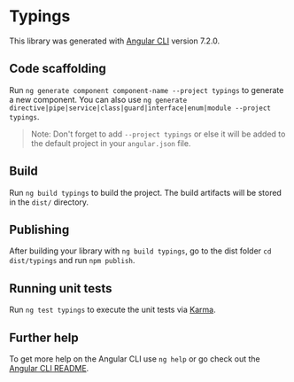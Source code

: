 # Typings

This library was generated with [Angular CLI](https://github.com/angular/angular-cli) version 7.2.0.

## Code scaffolding

Run `ng generate component component-name --project typings` to generate a new component. You can also use `ng generate directive|pipe|service|class|guard|interface|enum|module --project typings`.

> Note: Don't forget to add `--project typings` or else it will be added to the default project in your `angular.json` file.

## Build

Run `ng build typings` to build the project. The build artifacts will be stored in the `dist/` directory.

## Publishing

After building your library with `ng build typings`, go to the dist folder `cd dist/typings` and run `npm publish`.

## Running unit tests

Run `ng test typings` to execute the unit tests via [Karma](https://karma-runner.github.io).

## Further help

To get more help on the Angular CLI use `ng help` or go check out the [Angular CLI README](https://github.com/angular/angular-cli/blob/master/README.md).
